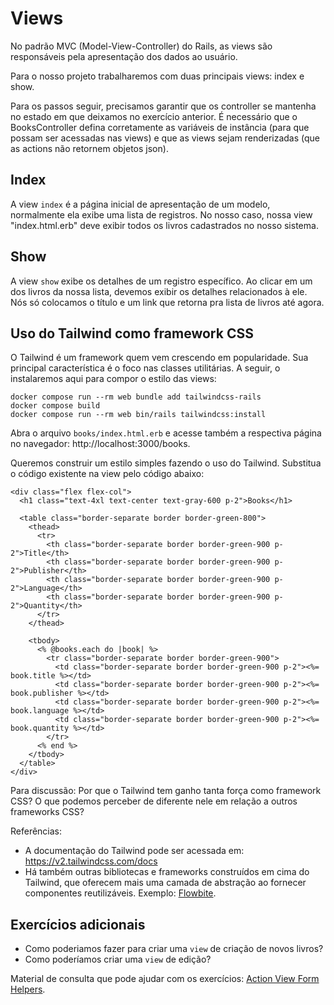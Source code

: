 # Views
No padrão MVC (Model-View-Controller) do Rails, as views são responsáveis pela apresentação dos dados ao usuário. 

Para o nosso projeto trabalharemos com duas principais views: index e show. 

Para os passos seguir, precisamos garantir que os controller se mantenha no estado em que deixamos no exercício
anterior. É necessário que o BooksController defina corretamente as variáveis de instância (para que possam ser
acessadas nas views) e que as views sejam renderizadas (que as actions não retornem objetos json).

## Index
A view `index` é a página inicial de apresentação de um modelo, normalmente ela exibe uma lista de registros. 
No nosso caso, nossa view "index.html.erb" deve exibir todos os livros cadastrados no nosso sistema. 

## Show
A view `show` exibe os detalhes de um registro específico. Ao clicar em um dos livros da nossa lista, devemos
exibir os detalhes relacionados à ele. Nós só colocamos o título e um link que retorna pra lista de livros até agora.

## Uso do Tailwind como framework CSS

O Tailwind é um framework quem vem crescendo em popularidade. Sua principal característica é o foco nas classes
utilitárias. A seguir, o instalaremos aqui para compor o estilo das views:

```
docker compose run --rm web bundle add tailwindcss-rails
docker compose build
docker compose run --rm web bin/rails tailwindcss:install
```

Abra o arquivo `books/index.html.erb` e acesse também a respectiva página no navegador:
http://localhost:3000/books.


Queremos construir um estilo simples fazendo o uso do Tailwind.
Substitua o código existente na view pelo código abaixo:

```
<div class="flex flex-col">
  <h1 class="text-4xl text-center text-gray-600 p-2">Books</h1>

  <table class="border-separate border border-green-800">
    <thead>
      <tr>
        <th class="border-separate border border-green-900 p-2">Title</th>
        <th class="border-separate border border-green-900 p-2">Publisher</th>
        <th class="border-separate border border-green-900 p-2">Language</th>
        <th class="border-separate border border-green-900 p-2">Quantity</th>
      </tr>
    </thead>

    <tbody>
      <% @books.each do |book| %>
        <tr class="border-separate border border-green-900">
          <td class="border-separate border border-green-900 p-2"><%= book.title %></td>
          <td class="border-separate border border-green-900 p-2"><%= book.publisher %></td>
          <td class="border-separate border border-green-900 p-2"><%= book.language %></td>
          <td class="border-separate border border-green-900 p-2"><%= book.quantity %></td>
        </tr>
      <% end %>
    </tbody>
  </table>
</div>
```

Para discussão: Por que o Tailwind tem ganho tanta força como framework CSS? O que podemos perceber de diferente nele em relação a outros frameworks CSS?

Referências:
- A documentação do Tailwind pode ser acessada em: https://v2.tailwindcss.com/docs
- Há também outras bibliotecas e frameworks construídos em cima do Tailwind, que oferecem mais uma camada de abstração ao fornecer componentes
reutilizáveis. Exemplo: [Flowbite](https://flowbite.com/).

## Exercícios adicionais
- Como poderiamos fazer para criar uma `view` de criação de novos livros?
- Como poderíamos criar uma `view` de edição? 

Material de consulta que pode ajudar com os exercícios: [Action View Form Helpers](https://guiarails.com.br/form_helpers.html).
